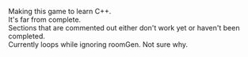 Making this game to learn C++.
<br>
It's far from complete.
<br>
Sections that are commented out either don't work yet or haven't been completed.
<br>
Currently loops while ignoring roomGen. Not sure why.
